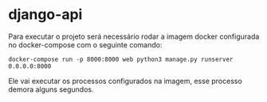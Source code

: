 # django-api

Para executar o projeto será necessário rodar a imagem docker configurada no docker-compose com o seguinte comando:

`docker-compose run -p 8000:8000 web python3 manage.py runserver 0.0.0.0:8000`

Ele vai executar os processos configurados na imagem, esse processo demora alguns segundos.

